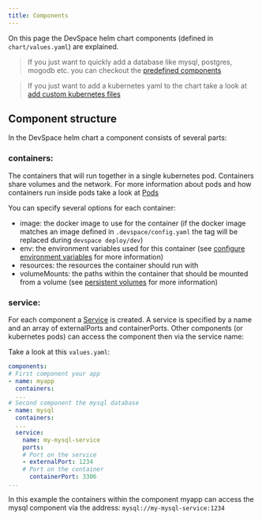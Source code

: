 ```yaml
---
title: Components
---
```


On this page the DevSpace helm chart components (defined in `chart/values.yaml`) are explained.

> If you just want to quickly add a database like mysql, postgres, mogodb etc. you can checkout the [predefined components](/docs/customization/predefined-components)

> If you just want to add a kubernetes yaml to the chart take a look at [add custom kubernetes files](/docs/customization/custom-manifests)

## Component structure

In the DevSpace helm chart a component consists of several parts:

### containers:
The containers that will run together in a single kubernetes pod. Containers share volumes and the network. For more information about pods and how containers run inside pods take a look at [Pods](https://kubernetes.io/docs/concepts/workloads/pods/pod/)

You can specify several options for each container:
- image: the docker image to use for the container (if the docker image matches an image defined in `.devspace/config.yaml` the tag will be replaced during `devspace deploy/dev`)
- env: the environment variables used for this container (see [configure environment variables](/docs/customization/environment-variables) for more information)
- resources: the resources the container should run with
- volumeMounts: the paths within the container that should be mounted from a volume (see [persistent volumes](/docs/customization/persistent-volumes) for more information)

### service:
For each component a [Service](https://kubernetes.io/docs/concepts/services-networking/service/) is created. A service is specified by a name and an array of externalPorts and containerPorts. Other components (or kubernetes pods) can access the component then via the service name:

Take a look at this `values.yaml`:
```yaml
components:
# First component your app
- name: myapp
  containers:
  ...
# Second component the mysql database
- name: mysql
  containers:
  ...
  service:
    name: my-mysql-service
    ports:
    # Port on the service
    - externalPort: 1234
    # Port on the container
      containerPort: 3306
...
```

In this example the containers within the component myapp can access the mysql component via the address: `mysql://my-mysql-service:1234`
